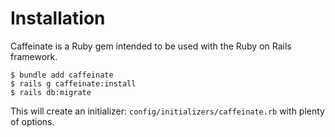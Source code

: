 # Installation

Caffeinate is a Ruby gem intended to be used with the Ruby on Rails framework.

```shell-session
$ bundle add caffeinate
$ rails g caffeinate:install
$ rails db:migrate
```

This will create an initializer: `config/initializers/caffeinate.rb` with plenty of options.&#x20;
